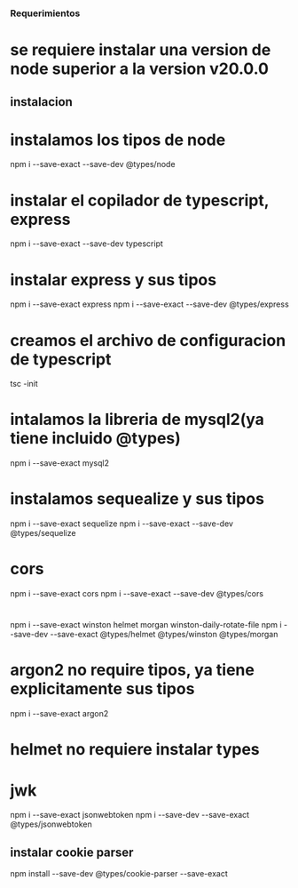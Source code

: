 ### Requerimientos

# se requiere instalar una version de node superior a la version v20.0.0

## instalacion
# instalamos los tipos de node
npm i --save-exact --save-dev  @types/node
# instalar el copilador de typescript, express
npm i --save-exact --save-dev typescript 
# instalar express y sus tipos
npm i --save-exact express
npm i --save-exact --save-dev @types/express 
# creamos el archivo de configuracion de typescript
tsc -init
# intalamos la libreria de mysql2(ya tiene incluido @types)
npm i --save-exact mysql2
# instalamos sequealize y sus tipos
npm i --save-exact sequelize
npm i --save-exact --save-dev @types/sequelize 

# cors
npm i --save-exact cors
npm i --save-exact --save-dev @types/cors

# 
npm i --save-exact winston helmet morgan winston-daily-rotate-file
npm i --save-dev --save-exact @types/helmet @types/winston @types/morgan

# argon2 no require tipos, ya tiene explicitamente sus tipos
npm i --save-exact argon2

# helmet no requiere instalar types
# jwk
npm i --save-exact jsonwebtoken
npm i --save-dev --save-exact @types/jsonwebtoken 

## instalar cookie parser
npm install --save-dev @types/cookie-parser --save-exact



